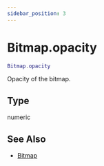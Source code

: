 ```yaml
---
sidebar_position: 3
---
```


# Bitmap.opacity
```lua
Bitmap.opacity
```
Opacity of the bitmap.


## Type
numeric

## See Also
- [Bitmap](/guide/graphics#bitmap)
